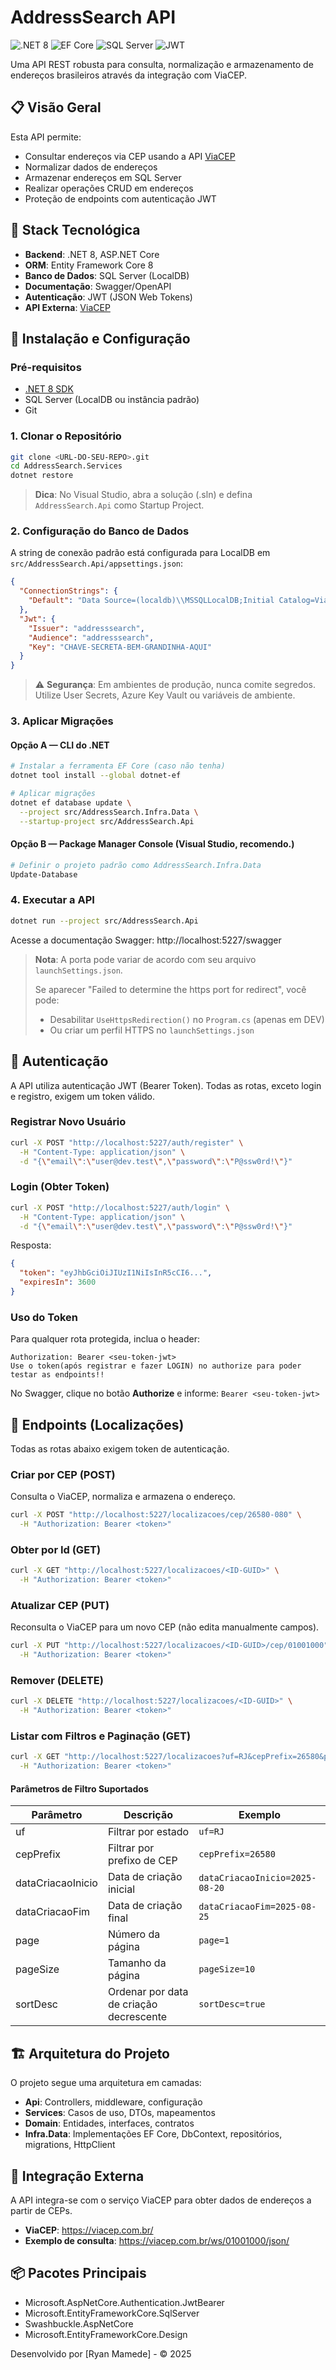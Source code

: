 # AddressSearch API

![.NET 8](https://img.shields.io/badge/.NET-8.0-512BD4?logo=dotnet)
![EF Core](https://img.shields.io/badge/EF_Core-8.0-purple)
![SQL Server](https://img.shields.io/badge/SQL_Server-2019-CC2927?logo=microsoftsqlserver)
![JWT](https://img.shields.io/badge/Security-JWT-yellow)

Uma API REST robusta para consulta, normalização e armazenamento de endereços brasileiros através da integração com ViaCEP.

## 📋 Visão Geral

Esta API permite:
- Consultar endereços via CEP usando a API [ViaCEP](https://viacep.com.br/)
- Normalizar dados de endereços
- Armazenar endereços em SQL Server
- Realizar operações CRUD em endereços
- Proteção de endpoints com autenticação JWT

## 🚀 Stack Tecnológica

- **Backend**: .NET 8, ASP.NET Core
- **ORM**: Entity Framework Core 8
- **Banco de Dados**: SQL Server (LocalDB)
- **Documentação**: Swagger/OpenAPI
- **Autenticação**: JWT (JSON Web Tokens)
- **API Externa**: [ViaCEP](https://viacep.com.br/)

## 🔧 Instalação e Configuração

### Pré-requisitos

- [.NET 8 SDK](https://dotnet.microsoft.com/download/dotnet/8.0)
- SQL Server (LocalDB ou instância padrão)
- Git

### 1. Clonar o Repositório

```bash
git clone <URL-DO-SEU-REPO>.git
cd AddressSearch.Services
dotnet restore
```

> **Dica**: No Visual Studio, abra a solução (.sln) e defina `AddressSearch.Api` como Startup Project.

### 2. Configuração do Banco de Dados

A string de conexão padrão está configurada para LocalDB em `src/AddressSearch.Api/appsettings.json`:

```json
{
  "ConnectionStrings": {
    "Default": "Data Source=(localdb)\\MSSQLLocalDB;Initial Catalog=ViaCep;Integrated Security=True;Connect Timeout=30;Encrypt=False"
  },
  "Jwt": {
    "Issuer": "addresssearch",
    "Audience": "addresssearch",
    "Key": "CHAVE-SECRETA-BEM-GRANDINHA-AQUI"
  }
}
```

> ⚠️ **Segurança**: Em ambientes de produção, nunca comite segredos. Utilize User Secrets, Azure Key Vault ou variáveis de ambiente.

### 3. Aplicar Migrações

#### Opção A — CLI do .NET

```bash
# Instalar a ferramenta EF Core (caso não tenha)
dotnet tool install --global dotnet-ef

# Aplicar migrações
dotnet ef database update \
  --project src/AddressSearch.Infra.Data \
  --startup-project src/AddressSearch.Api
```

#### Opção B — Package Manager Console (Visual Studio, recomendo.)

```powershell
# Definir o projeto padrão como AddressSearch.Infra.Data
Update-Database
```

### 4. Executar a API

```bash
dotnet run --project src/AddressSearch.Api
```

Acesse a documentação Swagger: http://localhost:5227/swagger

> **Nota**: A porta pode variar de acordo com seu arquivo `launchSettings.json`.
>
> Se aparecer "Failed to determine the https port for redirect", você pode:
> - Desabilitar `UseHttpsRedirection()` no `Program.cs` (apenas em DEV)
> - Ou criar um perfil HTTPS no `launchSettings.json`

## 🔐 Autenticação

A API utiliza autenticação JWT (Bearer Token). Todas as rotas, exceto login e registro, exigem um token válido.

### Registrar Novo Usuário

```bash
curl -X POST "http://localhost:5227/auth/register" \
  -H "Content-Type: application/json" \
  -d "{\"email\":\"user@dev.test\",\"password\":\"P@ssw0rd!\"}"
```

### Login (Obter Token)

```bash
curl -X POST "http://localhost:5227/auth/login" \
  -H "Content-Type: application/json" \
  -d "{\"email\":\"user@dev.test\",\"password\":\"P@ssw0rd!\"}"
```

Resposta:

```json
{
  "token": "eyJhbGciOiJIUzI1NiIsInR5cCI6...",
  "expiresIn": 3600
}
```

### Uso do Token

Para qualquer rota protegida, inclua o header:

```
Authorization: Bearer <seu-token-jwt>
Use o token(após registrar e fazer LOGIN) no authorize para poder testar as endpoints!!
```

No Swagger, clique no botão **Authorize** e informe: `Bearer <seu-token-jwt>`

## 📍 Endpoints (Localizações)

Todas as rotas abaixo exigem token de autenticação.

### Criar por CEP (POST)

Consulta o ViaCEP, normaliza e armazena o endereço.

```bash
curl -X POST "http://localhost:5227/localizacoes/cep/26580-080" \
  -H "Authorization: Bearer <token>"
```

### Obter por Id (GET)

```bash
curl -X GET "http://localhost:5227/localizacoes/<ID-GUID>" \
  -H "Authorization: Bearer <token>"
```

### Atualizar CEP (PUT)

Reconsulta o ViaCEP para um novo CEP (não edita manualmente campos).

```bash
curl -X PUT "http://localhost:5227/localizacoes/<ID-GUID>/cep/01001000" \
  -H "Authorization: Bearer <token>"
```

### Remover (DELETE)

```bash
curl -X DELETE "http://localhost:5227/localizacoes/<ID-GUID>" \
  -H "Authorization: Bearer <token>"
```

### Listar com Filtros e Paginação (GET)

```bash
curl -X GET "http://localhost:5227/localizacoes?uf=RJ&cepPrefix=26580&page=1&pageSize=10&sortDesc=true" \
  -H "Authorization: Bearer <token>"
```

#### Parâmetros de Filtro Suportados

| Parâmetro | Descrição | Exemplo |
|-----------|-----------|---------|
| uf | Filtrar por estado | `uf=RJ` |
| cepPrefix | Filtrar por prefixo de CEP | `cepPrefix=26580` |
| dataCriacaoInicio | Data de criação inicial | `dataCriacaoInicio=2025-08-20` |
| dataCriacaoFim | Data de criação final | `dataCriacaoFim=2025-08-25` |
| page | Número da página | `page=1` |
| pageSize | Tamanho da página | `pageSize=10` |
| sortDesc | Ordenar por data de criação decrescente | `sortDesc=true` |

## 🏗️ Arquitetura do Projeto

O projeto segue uma arquitetura em camadas:

- **Api**: Controllers, middleware, configuração
- **Services**: Casos de uso, DTOs, mapeamentos
- **Domain**: Entidades, interfaces, contratos
- **Infra.Data**: Implementações EF Core, DbContext, repositórios, migrations, HttpClient

## 🔗 Integração Externa

A API integra-se com o serviço ViaCEP para obter dados de endereços a partir de CEPs.

- **ViaCEP**: https://viacep.com.br/
- **Exemplo de consulta**: https://viacep.com.br/ws/01001000/json/

## 📦 Pacotes Principais

- Microsoft.AspNetCore.Authentication.JwtBearer
- Microsoft.EntityFrameworkCore.SqlServer
- Swashbuckle.AspNetCore
- Microsoft.EntityFrameworkCore.Design


Desenvolvido por [Ryan Mamede] - © 2025
